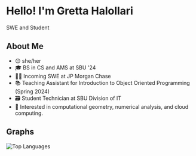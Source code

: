 # Hello! I'm Gretta Halollari
SWE and Student 

## About Me
- 😊 she/her
- 🎓 BS in CS and AMS at SBU '24
- 👩‍💻 Incoming SWE at JP Morgan Chase
- 📚 Teaching Assistant for Introduction to Object Oriented Programming (Spring 2024)
- 🗃️ Student Technician at SBU Division of IT
- 🩵 Interested in computational geometry, numerical analysis, and cloud computing.

## Graphs
![Top Languages](https://github-readme-stats.vercel.app/api/top-langs/?username=ingrettable&langs_count=8&hide=html&layout=compact)

<!--
**ingrettable/ingrettable** is a ✨ _special_ ✨ repository because its `README.md` (this file) appears on your GitHub profile.

Here are some ideas to get you started:

- 🔭 I’m currently working on ...
- 🌱 I’m currently learning ...
- 👯 I’m looking to collaborate on ...
- 🤔 I’m looking for help with ...
- 💬 Ask me about ...
- 📫 How to reach me: ...
- 😄 Pronouns: ...
- ⚡ Fun fact: ...
-->
